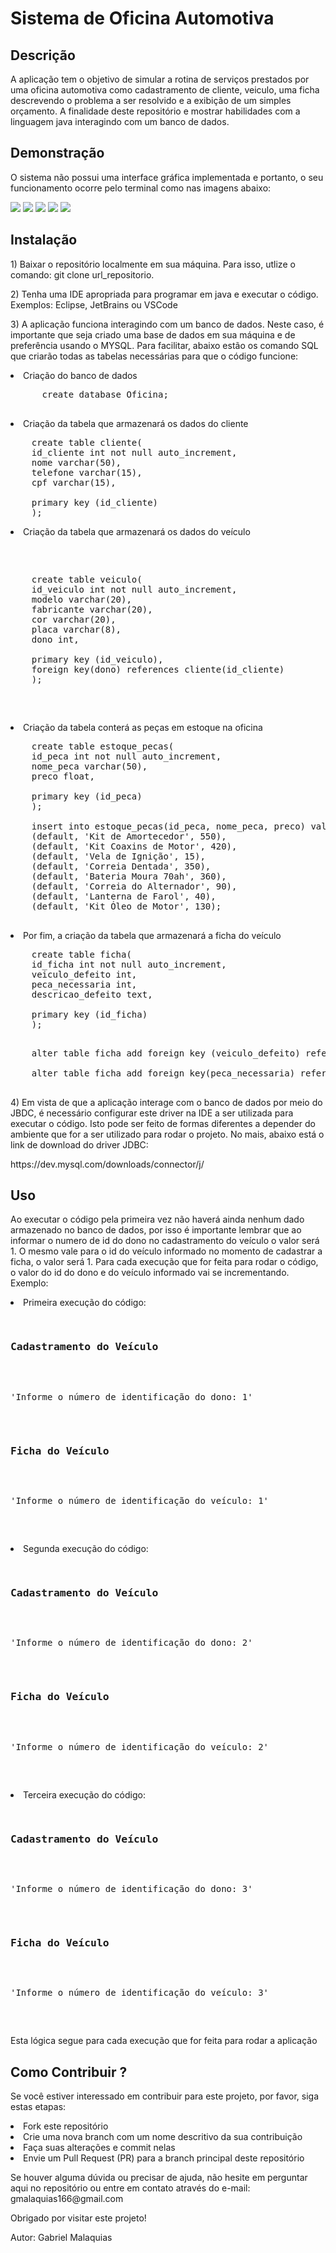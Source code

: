 <h1>Sistema de Oficina Automotiva</h1>
<h2>Descrição</h2>
<p>A aplicação tem o objetivo de simular a rotina de serviços prestados por uma oficina automotiva como cadastramento de cliente, veiculo, uma ficha descrevendo o problema a ser resolvido e a exibição de um simples
orçamento. A finalidade deste repositório e mostrar habilidades com a linguagem java interagindo com um banco de dados.</p>
<h2>Demonstração</h2>
<p>O sistema não possui uma interface gráfica implementada e portanto, o seu funcionamento ocorre pelo terminal como nas imagens abaixo:</p>
<img src="https://github.com/Gabriel-Malaquias/Oficina-Automotiva/blob/main/Pacote/Imagens_Demonstra%C3%A7%C3%A3o/Cliente.png"> 
<img src="https://github.com/Gabriel-Malaquias/Oficina-Automotiva/blob/main/Pacote/Imagens_Demonstra%C3%A7%C3%A3o/Veiculo.png">
<img src="https://github.com/Gabriel-Malaquias/Oficina-Automotiva/blob/main/Pacote/Imagens_Demonstra%C3%A7%C3%A3o/Ficha.png">
<img src="https://github.com/Gabriel-Malaquias/Oficina-Automotiva/blob/main/Pacote/Imagens_Demonstra%C3%A7%C3%A3o/Or%C3%A7amento.png">
<img src="https://github.com/Gabriel-Malaquias/Oficina-Automotiva/blob/main/Pacote/Imagens_Demonstra%C3%A7%C3%A3o/Or%C3%A7amento_part2.png">
<h2>Instalação</h2>
<p>1) Baixar o repositório localmente em sua máquina. Para isso, utlize o comando: git clone url_repositorio.
<p>2) Tenha uma IDE apropriada para programar em java e executar o código. Exemplos: Eclipse, JetBrains ou VSCode</p>
<p>3) A aplicação funciona interagindo com um banco de dados. Neste caso, é importante que seja criado uma base de dados em sua máquina e de preferência usando o MYSQL. Para facilitar, abaixo estão 
os comando SQL que criarão todas as tabelas necessárias para que o código funcione:</p>
<div>
  <nav>
    <li>Criação do banco de dados</li>
    <p>
      <pre>
      create database Oficina;
      </pre>
    </p>
    <li>Criação da tabela que armazenará os dados do cliente
    <p>
    <pre>
    create table cliente(
    id_cliente int not null auto_increment,
    nome varchar(50),
    telefone varchar(15),
    cpf varchar(15),<br>
    primary key (id_cliente)
    );</pre></p>
    </li>
    <li>Criação da tabela que armazenará os dados do veículo
    <pre>
    <p>
    create table veiculo(
    id_veiculo int not null auto_increment,
    modelo varchar(20),
    fabricante varchar(20),
    cor varchar(20),
    placa varchar(8),
    dono int,<br>
    primary key (id_veiculo),
    foreign key(dono) references cliente(id_cliente)
    );</p>
    </pre>
    </li>
    <li>Criação da tabela conterá as peças em estoque na oficina
    <p>
    <pre>
    create table estoque_pecas(
    id_peca int not null auto_increment,
    nome_peca varchar(50),
    preco float,<br>
    primary key (id_peca)
    );<br>
    insert into estoque_pecas(id_peca, nome_peca, preco) values 
    (default, 'Kit de Amortecedor', 550),
    (default, 'Kit Coaxins de Motor', 420),
    (default, 'Vela de Ignição', 15),
    (default, 'Correia Dentada', 350),
    (default, 'Bateria Moura 70ah', 360),
    (default, 'Correia do Alternador', 90),
    (default, 'Lanterna de Farol', 40),
    (default, 'Kit Óleo de Motor', 130);
    </pre>
    </p>
    </li>
    <li>Por fim, a criação da tabela que armazenará a ficha do veículo
    <p>
    <pre>
    create table ficha(
    id_ficha int not null auto_increment,
    veiculo_defeito int,
    peca_necessaria int,
    descricao_defeito text,<br>
    primary key (id_ficha)
    );</p>
    alter table ficha add foreign key (veiculo_defeito) references veiculo(id_veiculo);<br>
    alter table ficha add foreign key(peca_necessaria) references estoque_pecas(id_pecas);
    </pre>  
  </li>
  </nav>
</div>
<p>4) Em vista de que a aplicação interage com o banco de dados por meio do JBDC, é necessário configurar este driver na IDE a ser utilizada para executar o código. Isto pode ser feito de formas diferentes a depender
do ambiente que for a ser utilizado para rodar o projeto. No mais, abaixo está o link de download do driver JDBC:</p>
<p>https://dev.mysql.com/downloads/connector/j/</p>
<h2>Uso</h2>
<p>Ao executar o código pela primeira vez não haverá ainda nenhum dado armazenado no banco de dados, por isso é importante lembrar que ao informar o numero de id do dono no cadastramento do veículo o valor será 1. O mesmo
vale para o id do veículo informado no momento de cadastrar a ficha, o valor será 1. Para cada execução que for feita para rodar o código, o valor do id do dono e do veículo informado vai se incrementando. Exemplo:
<div>
  <nav>
    <li>Primeira execução do código: 
      <pre>
      <h3>Cadastramento do Veículo</h3>
      <p>'Informe o número de identificação do dono: 1'</p>
      <h3>Ficha do Veículo</h3>
      <p>'Informe o número de identificação do veículo: 1'</p>
      </pre>
    </li>
    <li>Segunda execução do código:
      <pre>
      <h3>Cadastramento do Veículo</h3>
      <p>'Informe o número de identificação do dono: 2'</p>
      <h3>Ficha do Veículo</h3>
      <p>'Informe o número de identificação do veículo: 2'</p>
      </pre>
    </li>
    <li>Terceira execução do código:
      <pre>
      <h3>Cadastramento do Veículo</h3>
      <p>'Informe o número de identificação do dono: 3'</p>
      <h3>Ficha do Veículo</h3>  
      <p>'Informe o número de identificação do veículo: 3'</p>
      </pre>
    </li>
  </nav>
</div> 
Esta lógica segue para cada execução que for feita para rodar a aplicação
</p>
<h2>Como Contribuir ?</h2>
<p>Se você estiver interessado em contribuir para este projeto, por favor, siga estas etapas:
<div>
  <nav>  
    <li>Fork este repositório</li>
    <li>Crie uma nova branch com um nome descritivo da sua contribuição</li>
    <li>Faça suas alterações e commit nelas</li>
    <li>Envie um Pull Request (PR) para a branch principal deste repositório</li>
  </nav>
</div>
</p>
<p>Se houver alguma dúvida ou precisar de ajuda, não hesite em perguntar aqui no repositório ou entre em contato através do e-mail: gmalaquias166@gmail.com

Obrigado por visitar este projeto!

Autor: Gabriel Malaquias 
</p>
